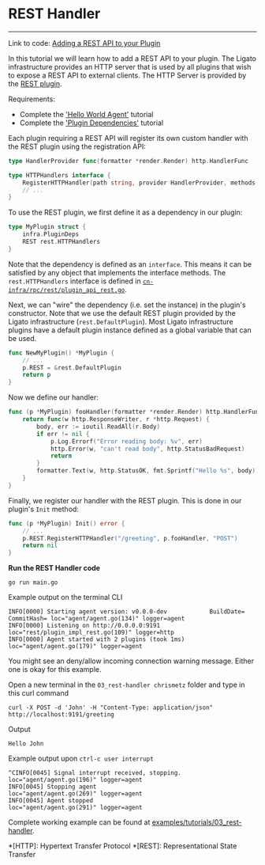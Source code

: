 # REST Handler

---

Link to code: [Adding a REST API to your Plugin][code-link]

In this tutorial we will learn how to add a REST API to your plugin. 
The Ligato infrastructure provides an HTTP server that is used by all plugins
that wish to expose a REST API to external clients. The HTTP Server is provided
by the [REST plugin](https://github.com/ligato/cn-infra/tree/master/rpc/rest).

Requirements:

* Complete the ['Hello World Agent'](01_hello-world.md) tutorial
* Complete the ['Plugin Dependencies'](02_plugin-deps.md) tutorial

Each plugin requiring a REST API will register its own custom
handler with the REST plugin using the registration API:

```go
type HandlerProvider func(formatter *render.Render) http.HandlerFunc

type HTTPHandlers interface {
	RegisterHTTPHandler(path string, provider HandlerProvider, methods ...string) *mux.Route
	// ...
}
```

To use the REST plugin, we first define it as a dependency in our plugin:

```go
type MyPlugin struct {
	infra.PluginDeps
	REST rest.HTTPHandlers
}
```
Note that the dependency is defined as an `interface`. This means it can be
satisfied by any object that implements the interface methods. The `rest.HTTPHandlers`
interface is defined in [`cn-infra/rpc/rest/plugin_api_rest.go`](https://github.com/ligato/cn-infra/blob/master/rpc/rest/plugin_impl_rest.go).

Next, we can "wire" the dependency (i.e. set the instance) in the plugin's 
constructor. Note that we use the default REST plugin provided by the Ligato
infrastructure (`rest.DefaultPlugin`). Most Ligato infrastructure plugins
have a default plugin instance defined as a global variable that can be used.

```go
func NewMyPlugin() *MyPlugin {
	// ...
	p.REST = &rest.DefaultPlugin
	return p
}
```

Now we define our handler:

```go
func (p *MyPlugin) fooHandler(formatter *render.Render) http.HandlerFunc {
	return func(w http.ResponseWriter, r *http.Request) {
		body, err := ioutil.ReadAll(r.Body)
		if err != nil {
			p.Log.Errorf("Error reading body: %v", err)
			http.Error(w, "can't read body", http.StatusBadRequest)
			return
		}
		formatter.Text(w, http.StatusOK, fmt.Sprintf("Hello %s", body))
	}
}
```

Finally, we register our handler with the REST plugin. This is done in our plugin's 
`Init` method:

```go
func (p *MyPlugin) Init() error {
	// ...
	p.REST.RegisterHTTPHandler("/greeting", p.fooHandler, "POST")
	return nil
}
```


__Run the REST Handler code__

```
go run main.go
```
Example output on the terminal CLI
```
INFO[0000] Starting agent version: v0.0.0-dev            BuildDate= CommitHash= loc="agent/agent.go(134)" logger=agent
INFO[0000] Listening on http://0.0.0.0:9191              loc="rest/plugin_impl_rest.go(109)" logger=http
INFO[0000] Agent started with 2 plugins (took 1ms)       loc="agent/agent.go(179)" logger=agent
```

You might see an deny/allow incoming connection warning message. Either one is okay for this example.

Open a new terminal in the `03_rest-handler chrismetz` folder and type in this curl command
```
curl -X POST -d 'John' -H "Content-Type: application/json" http://localhost:9191/greeting
```
Output
```
Hello John
```

Example output upon `ctrl-c user interrupt`
```
^CINFO[0045] Signal interrupt received, stopping.          loc="agent/agent.go(196)" logger=agent
INFO[0045] Stopping agent                                loc="agent/agent.go(269)" logger=agent
INFO[0045] Agent stopped                                 loc="agent/agent.go(291)" logger=agent
```




Complete working example can be found at [examples/tutorials/03_rest-handler](https://github.com/ligato/cn-infra/blob/master/examples/tutorials/03_rest-handler).

[code-link]: https://github.com/ligato/cn-infra/tree/master/examples/tutorials/03_rest-handler

*[HTTP]: Hypertext Transfer Protocol
*[REST]: Representational State Transfer
